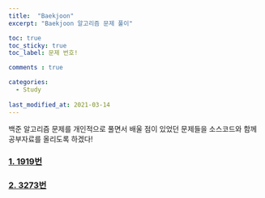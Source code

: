 ```yaml
---
title:  "Baekjoon"
excerpt: "Baekjoon 알고리즘 문제 풀이"

toc: true
toc_sticky: true
toc_label: 문제 번호!

comments : true

categories:
  - Study
  
last_modified_at: 2021-03-14
---
```

백준 알고리즘 문제를 개인적으로 풀면서 배울 점이 있었던 문제들을 소스코드와 함께 공부자료를 올리도록 하겠다!


### [1. 1919번 ](/categories/Baekjoon1919/)

### [2. 3273번 ](/categories/Baekjoon3273/)